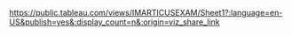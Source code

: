 https://public.tableau.com/views/IMARTICUSEXAM/Sheet1?:language=en-US&publish=yes&:display_count=n&:origin=viz_share_link
